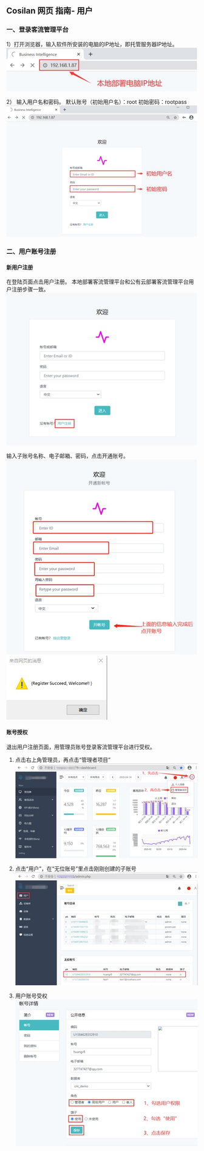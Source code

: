 ## Cosilan 网页 指南- 用户

### 一、登录客流管理平台

1）打开浏览器，输入软件所安装的电脑的IP地址，即托管服务器IP地址。
![](images/I16625714910.jpeg)

2） 输入用户名和密码。	默认账号（初始用户名）：root	初始密码：rootpass
![](images/I16625714911.jpeg)

### 二、用户账号注册
#### 新用户注册
在登陆页面点击用户注册。	本地部署客流管理平台和公有云部署客流管理平台用户注册步骤一致。  
![](images/I16625714912.jpeg)

输入子账号名称、电子邮箱、密码，点击开通账号。  
![](images/I16625714913.jpeg) ![](images/I16625714914.jpeg)

#### 账号授权
退出用户注册页面，用管理员账号登录客流管理平台进行受权。  
1. 点击右上角管理员，再点击“管理者项目”  
![](images/I16625714915.jpeg)

2. 点击“用户”，在“无位账号”里点击刚刚创建的子账号
![](images/I16625714916.jpeg)

3. 用户账号受权
![](images/I16625714917.jpeg)
